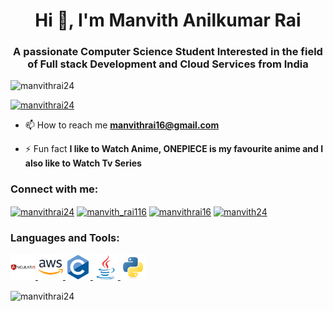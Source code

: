 <h1 align="center">Hi 👋, I'm Manvith Anilkumar Rai</h1>
<h3 align="center">A passionate Computer Science Student Interested in the field of Full stack Development and Cloud Services from India</h3>

<p align="left"> <img src="https://komarev.com/ghpvc/?username=manvithrai24&label=Profile%20views&color=0e75b6&style=flat" alt="manvithrai24" /> </p>

<p align="left"> <a href="https://github.com/ryo-ma/github-profile-trophy"><img src="https://github-profile-trophy.vercel.app/?username=manvithrai24" alt="manvithrai24" /></a> </p>

- 📫 How to reach me **manvithrai16@gmail.com**

- ⚡ Fun fact **I like to Watch Anime, ONEPIECE is my favourite anime and I also like to Watch Tv Series**

<h3 align="left">Connect with me:</h3>
<p align="left">
<a href="https://linkedin.com/in/manvithrai24" target="blank"><img align="center" src="https://raw.githubusercontent.com/rahuldkjain/github-profile-readme-generator/master/src/images/icons/Social/linked-in-alt.svg" alt="manvithrai24" height="30" width="40" /></a>
<a href="https://instagram.com/manvith_rai116" target="blank"><img align="center" src="https://raw.githubusercontent.com/rahuldkjain/github-profile-readme-generator/master/src/images/icons/Social/instagram.svg" alt="manvith_rai116" height="30" width="40" /></a>
<a href="https://www.hackerrank.com/manvithrai16" target="blank"><img align="center" src="https://raw.githubusercontent.com/rahuldkjain/github-profile-readme-generator/master/src/images/icons/Social/hackerrank.svg" alt="manvithrai16" height="30" width="40" /></a>
<a href="https://www.leetcode.com/manvith24" target="blank"><img align="center" src="https://raw.githubusercontent.com/rahuldkjain/github-profile-readme-generator/master/src/images/icons/Social/leet-code.svg" alt="manvith24" height="30" width="40" /></a>
</p>

<h3 align="left">Languages and Tools:</h3>
<p align="left"> <a href="https://angular.io" target="_blank" rel="noreferrer"> <img src="https://raw.githubusercontent.com/devicons/devicon/master/icons/angularjs/angularjs-original-wordmark.svg" alt="angularjs" width="40" height="40"/> </a> <a href="https://aws.amazon.com" target="_blank" rel="noreferrer"> <img src="https://raw.githubusercontent.com/devicons/devicon/master/icons/amazonwebservices/amazonwebservices-original-wordmark.svg" alt="aws" width="40" height="40"/> </a> <a href="https://www.cprogramming.com/" target="_blank" rel="noreferrer"> <img src="https://raw.githubusercontent.com/devicons/devicon/master/icons/c/c-original.svg" alt="c" width="40" height="40"/> </a> <a href="https://www.java.com" target="_blank" rel="noreferrer"> <img src="https://raw.githubusercontent.com/devicons/devicon/master/icons/java/java-original.svg" alt="java" width="40" height="40"/> </a> <a href="https://www.python.org" target="_blank" rel="noreferrer"> <img src="https://raw.githubusercontent.com/devicons/devicon/master/icons/python/python-original.svg" alt="python" width="40" height="40"/> </a> </p>

<p><img align="center" src="https://github-readme-stats.vercel.app/api/top-langs?username=manvithrai24&show_icons=true&locale=en&layout=compact" alt="manvithrai24" /></p>


